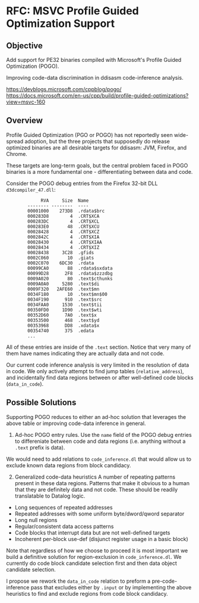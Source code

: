# RFC: MSVC Profile Guided Optimization Support

## Objective

Add support for PE32 binaries compiled with Microsoft's Profile Guided
Optimization (POGO).

Improving code-data discrimination in ddisasm code-inference analysis.

https://devblogs.microsoft.com/cppblog/pogo/
https://docs.microsoft.com/en-us/cpp/build/profile-guided-optimizations?view=msvc-160

## Overview

Profile Guided Optimization (PGO or POGO) has not reportedly seen wide-spread
adoption, but the three projects that supposedly do release optimized binaries
are all desirable targets for ddisasm: JVM, Firefox, and Chrome.

These targets are long-term goals, but the central problem faced in POGO
binaries is a more fundamental one - differentiating between data and code.

Consider the POGO debug entries from the Firefox 32-bit DLL `d3dcompiler_47.dll`:

```
             RVA     Size  Name
        -------- --------  ----
        00001000    273D8  .rdata$brc
        000283D8        4  .CRT$XCA
        000283DC        4  .CRT$XCL
        000283E0       48  .CRT$XCU
        00028428        4  .CRT$XCZ
        0002842C        4  .CRT$XIA
        00028430        4  .CRT$XIAA
        00028434        4  .CRT$XIZ
        00028438     3C28  .gfids
        0002C060       10  .giats
        0002C070    6DC30  .rdata
        00099CA0       88  .rdata$sxdata
        00099D28      2F8  .rdata$zzzdbg
        0009A020       80  .text$cthunks
        0009A0A0     5280  .text$di
        0009F320   2AFE60  .text$mn
        0034F180       10  .text$mn$00
        0034F190      910  .text$src
        0034FAA0     1530  .text$tii
        00350FD0     1D90  .text$wti
        00352D60      7A0  .text$x
        00353500      468  .text$yd
        00353968      DD8  .xdata$x
        00354740      375  .edata
        ...
```

All of these entries are inside of the `.text` section. Notice that very many of
them have names indicating they are actually data and not code.

Our current code inference analysis is very limited in the resolution of data in
code. We only actively attempt to find jump tables (`relative_address`), and
incidentally find data regions between or after well-defined code blocks
(`data_in_code`).

## Possible Solutions

Supporting POGO reduces to either an ad-hoc solution that leverages the above
table or improving code-data inference in general.

1. Ad-hoc POGO entry rules.
  Use the `name` field of the POGO debug entries to differeniate between code
  and data regions (i.e. anything without a `.text` prefix is data).

  We would need to add relations to `code_inference.dl` that would allow us
  to exclude known data regions from block candidacy.

2. Generalized code-data heuristics
  A number of repeating patterns present in these data regions. Patterns that
  make it obvious to a human that they are definitely data and not code. These
  should be readily translatable to Datalog logic.

  - Long sequences of repeated addresses
  - Repeated addresses with some uniform byte/dword/qword separator
  - Long null regions
  - Regular/consistent data access patterns
  - Code blocks that interrupt data but are not well-defined targets
  - Incoherent per-block use-def (disjunct register usage in a basic block)

Note that regardless of how we choose to proceed it is most important we build a
definitive solution for region-exclusion in `code_inference.dl`. We currently
do code block candidate selection first and then data object candidate selection.

I propose we rework the `data_in_code` relation to preform a pre-code-inference
pass that excludes either by `.input` or by implementing the above heuristics to
find and exclude regions from code block candidacy.
